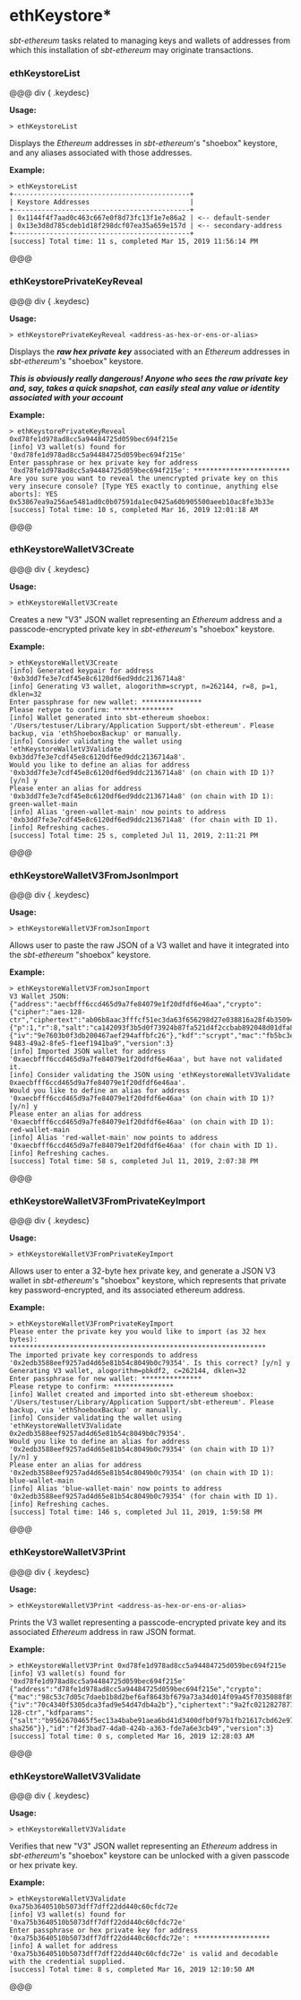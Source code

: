 # ethKeystore*

_sbt-ethereum_ tasks related to managing keys and wallets of addresses from which this installation of _sbt-ethereum_ may originate transactions.

### ethKeystoreList

@@@ div { .keydesc}

**Usage:**
```
> ethKeystoreList
```

Displays the _Ethereum_ addresses in _sbt-ethereum_'s "shoebox" keystore, and any aliases associated with those addresses.

**Example:**
```
> ethKeystoreList
+--------------------------------------------+
| Keystore Addresses                         |
+--------------------------------------------+
| 0x1144f4f7aad0c463c667e0f8d73fc13f1e7e86a2 | <-- default-sender
| 0x13e3d8d785cdeb1d18f298dcf07ea35a659e157d | <-- secondary-address
+--------------------------------------------+
[success] Total time: 11 s, completed Mar 15, 2019 11:56:14 PM
```

@@@

### ethKeystorePrivateKeyReveal

@@@ div { .keydesc}

**Usage:**
```
> ethKeystorePrivateKeyReveal <address-as-hex-or-ens-or-alias>
```

Displays the _**raw hex private key**_ associated with an _Ethereum_ addresses in _sbt-ethereum_'s "shoebox" keystore.

_**This is obviously really dangerous! Anyone who sees the raw private key and, say, takes a quick snapshot, can easily
steal any value or identity associated with your account**_

**Example:**
```
> ethKeystorePrivateKeyReveal 0xd78fe1d978ad8cc5a94484725d059bec694f215e
[info] V3 wallet(s) found for '0xd78fe1d978ad8cc5a94484725d059bec694f215e'
Enter passphrase or hex private key for address '0xd78fe1d978ad8cc5a94484725d059bec694f215e': ************************
Are you sure you want to reveal the unencrypted private key on this very insecure console? [Type YES exactly to continue, anything else aborts]: YES
0x53867ea9a256ae5481ad0c0b07591da1ec0425a60b905500aeeb10ac8fe3b33e
[success] Total time: 10 s, completed Mar 16, 2019 12:01:18 AM
```

@@@

### ethKeystoreWalletV3Create

@@@ div { .keydesc}

**Usage:**
```
> ethKeystoreWalletV3Create
```

Creates a new "V3" JSON wallet representing an _Ethereum_ address and a passcode-encrypted private key in _sbt-ethereum_'s "shoebox" keystore.

**Example:**
```
> ethKeystoreWalletV3Create
[info] Generated keypair for address '0xb3dd7fe3e7cdf45e8c6120df6ed9ddc2136714a8'
[info] Generating V3 wallet, alogorithm=scrypt, n=262144, r=8, p=1, dklen=32
Enter passphrase for new wallet: ***************
Please retype to confirm: ***************
[info] Wallet generated into sbt-ethereum shoebox: '/Users/testuser/Library/Application Support/sbt-ethereum'. Please backup, via 'ethShoeboxBackup' or manually.
[info] Consider validating the wallet using 'ethKeystoreWalletV3Validate 0xb3dd7fe3e7cdf45e8c6120df6ed9ddc2136714a8'.
Would you like to define an alias for address '0xb3dd7fe3e7cdf45e8c6120df6ed9ddc2136714a8' (on chain with ID 1)? [y/n] y
Please enter an alias for address '0xb3dd7fe3e7cdf45e8c6120df6ed9ddc2136714a8' (on chain with ID 1): green-wallet-main
[info] Alias 'green-wallet-main' now points to address '0xb3dd7fe3e7cdf45e8c6120df6ed9ddc2136714a8' (for chain with ID 1).
[info] Refreshing caches.
[success] Total time: 25 s, completed Jul 11, 2019, 2:11:21 PM
```

@@@

### ethKeystoreWalletV3FromJsonImport

@@@ div { .keydesc}

**Usage:**
```
> ethKeystoreWalletV3FromJsonImport
```
Allows user to paste the raw JSON of a V3 wallet and have it integrated into the _sbt-ethereum_ "shoebox" keystore.

**Example:**
```
> ethKeystoreWalletV3FromJsonImport
V3 Wallet JSON: {"address":"aecbfff6ccd465d9a7fe84079e1f20dfdf6e46aa","crypto":{"cipher":"aes-128-ctr","ciphertext":"ab06b8aac3fffcf51ec3da63f656298d27e038816a28f4b35094a74a55450fbc","kdfparams":{"p":1,"r":8,"salt":"ca142093f3b5d0f73924b87fa521d4f2ccbab892048d01dfa8d5b025cf09b371","dklen":32,"n":262144},"cipherparams":{"iv":"9e7603b0f3db200467aef294affbfc26"},"kdf":"scrypt","mac":"fb5bc3e62f4ce7da7ad168e6dfa2c5bd2a2c7a955822a8080ef4f300103ba301"},"id":"e4ff0e97-9483-49a2-8fe5-f1eef1941ba9","version":3}
[info] Imported JSON wallet for address '0xaecbfff6ccd465d9a7fe84079e1f20dfdf6e46aa', but have not validated it.
[info] Consider validating the JSON using 'ethKeystoreWalletV3Validate 0xaecbfff6ccd465d9a7fe84079e1f20dfdf6e46aa'.
Would you like to define an alias for address '0xaecbfff6ccd465d9a7fe84079e1f20dfdf6e46aa' (on chain with ID 1)? [y/n] y
Please enter an alias for address '0xaecbfff6ccd465d9a7fe84079e1f20dfdf6e46aa' (on chain with ID 1): red-wallet-main
[info] Alias 'red-wallet-main' now points to address '0xaecbfff6ccd465d9a7fe84079e1f20dfdf6e46aa' (for chain with ID 1).
[info] Refreshing caches.
[success] Total time: 58 s, completed Jul 11, 2019, 2:07:38 PM
```

@@@

### ethKeystoreWalletV3FromPrivateKeyImport

@@@ div { .keydesc}

**Usage:**
```
> ethKeystoreWalletV3FromPrivateKeyImport
```
Allows user to enter a 32-byte hex private key, and generate a JSON V3 wallet in _sbt-ethereum_'s "shoebox" keystore, which represents
that private key password-encrypted, and its associated ethereum address.

**Example:**
```
> ethKeystoreWalletV3FromPrivateKeyImport
Please enter the private key you would like to import (as 32 hex bytes): ****************************************************************
The imported private key corresponds to address '0x2edb3588eef9257ad4d65e81b54c8049b0c79354'. Is this correct? [y/n] y
Generating V3 wallet, alogorithm=pbkdf2, c=262144, dklen=32
Enter passphrase for new wallet: ***************
Please retype to confirm: ***************
[info] Wallet created and imported into sbt-ethereum shoebox: '/Users/testuser/Library/Application Support/sbt-ethereum'. Please backup, via 'ethShoeboxBackup' or manually.
[info] Consider validating the wallet using 'ethKeystoreWalletV3Validate 0x2edb3588eef9257ad4d65e81b54c8049b0c79354'.
Would you like to define an alias for address '0x2edb3588eef9257ad4d65e81b54c8049b0c79354' (on chain with ID 1)? [y/n] y
Please enter an alias for address '0x2edb3588eef9257ad4d65e81b54c8049b0c79354' (on chain with ID 1): blue-wallet-main
[info] Alias 'blue-wallet-main' now points to address '0x2edb3588eef9257ad4d65e81b54c8049b0c79354' (for chain with ID 1).
[info] Refreshing caches.
[success] Total time: 146 s, completed Jul 11, 2019, 1:59:58 PM
```

@@@

### ethKeystoreWalletV3Print

@@@ div { .keydesc}

**Usage:**
```
> ethKeystoreWalletV3Print <address-as-hex-or-ens-or-alias>
```
Prints the V3 wallet representing a passcode-encrypted private key and its associated _Ethereum_ address
in raw JSON format.

**Example:**
```
> ethKeystoreWalletV3Print 0xd78fe1d978ad8cc5a94484725d059bec694f215e
[info] V3 wallet(s) found for '0xd78fe1d978ad8cc5a94484725d059bec694f215e'
{"address":"d78fe1d978ad8cc5a94484725d059bec694f215e","crypto":{"mac":"98c53c7d05c7daeb1b8d2bef6af8643bf679a73a34d014f09a45f7035088f89b","kdf":"pbkdf2","cipherparams":{"iv":"70c4340f5305dca3fad9e54d47db4a2b"},"ciphertext":"9a2fc0212827877068d5a54f0ad64fab8767d52849535305e984682db25be23d","cipher":"aes-128-ctr","kdfparams":{"salt":"b9562670465f5ec13a4babe91aea6bd41d3400dfb0f97b1fb21617cbd62e9782","dklen":32,"c":262144,"prf":"hmac-sha256"}},"id":"f2f3bad7-4da0-424b-a363-fde7a6e3cb49","version":3}
[success] Total time: 0 s, completed Mar 16, 2019 12:28:03 AM
```

@@@

### ethKeystoreWalletV3Validate

@@@ div { .keydesc}

**Usage:**
```
> ethKeystoreWalletV3Validate
```
Verifies that new "V3" JSON wallet representing an _Ethereum_ address in _sbt-ethereum_'s "shoebox" keystore can be unlocked with a given passcode or hex private key.

**Example:**
```
> ethKeystoreWalletV3Validate 0xa75b3640510b5073dff7dff22dd440c60cfdc72e
[info] V3 wallet(s) found for '0xa75b3640510b5073dff7dff22dd440c60cfdc72e'
Enter passphrase or hex private key for address '0xa75b3640510b5073dff7dff22dd440c60cfdc72e': *******************
[info] A wallet for address '0xa75b3640510b5073dff7dff22dd440c60cfdc72e' is valid and decodable with the credential supplied.
[success] Total time: 8 s, completed Mar 16, 2019 12:10:50 AM
```

@@@


